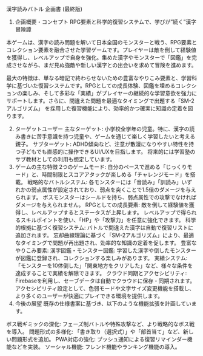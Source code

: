 漢字読みバトル 企画書 (最終版)
1. 企画概要・コンセプト
RPG要素と科学的復習システムで、学びが”続く”漢字冒険譚

本ゲームは、漢字の読み問題を解いて日本全国のモンスターと戦う、RPG要素とコレクション要素を融合させた学習ゲームです。プレイヤーは敵を倒して経験値を獲得し、レベルアップで自身を強化。集めた漢字やモンスターで「図鑑」を完成させながら、まだ見ぬ強敵や新しい漢字との出会いを求めて冒険を進めます。

最大の特徴は、単なる暗記で終わらせないための豊富なやりこみ要素と、学習科学に基づいた復習システムです。RPGとしての成長体験、図鑑を埋めるコレクションの楽しみ、そして多彩な「実績」がプレイヤーの継続的な学習意欲を強力にサポートします。さらに、間違えた問題を最適なタイミングで出題する「SM-2アルゴリズム」 を採用した復習機能により、効率的かつ確実に知識の定着を図ります。

2. ターゲットユーザー
主なターゲット: 小学校全学年の児童。特に、漢字の読み書きに苦手意識を持つ児童や、ゲームを通じて楽しく学習したいと考える親子。
サブターゲット:
ADHD傾向など、注意が散漫になりやすい特性を持つ子どもでも直感的に操作できるUI/UXを目指します。
将来的には学習塾のサブ教材としての利用も想定しています。
3. ゲームの主な特徴
2つのゲームモード: 自分のペースで進める「じっくりモード」と、時間制限とスコアアタックが楽しめる「チャレンジモード」を搭載。
戦略的なバトルシステム:
各モンスターには「音読み」「訓読み」いずれかの弱点属性が設定されており、弱点を突くことで1.5倍のダメージを与えられます。
ボスモンスターはシールドを持ち、弱点属性での攻撃でなければダメージを与えられません。
RPGとしての成長要素:
敵を倒して経験値を獲得し、レベルアップするとステータスが上昇します。
レベルアップで得られるスキルポイントを使い、「HP」や「攻撃力」を任意に強化できます。
科学的根拠に基づく復習システム:
バトルで間違えた漢字は自動で復習リストに追加されます。
忘却曲線理論に基づく「SM-2アルゴリズム」により、最適なタイミングで問題が再出題され、効率的な知識の定着を促します。
豊富なやりこみ要素:
漢字図鑑・モンスター図鑑: 学習した漢字や倒したモンスターが図鑑に登録され、コレクションする楽しみがあります。
実績システム: 「モンスターを10体倒した」「関東地方をクリアした」など、様々な条件を達成することで実績を解除できます。
クラウド同期とアクセシビリティ:
Firebaseを利用し、セーブデータは自動でクラウドに保存・同期されます。
アクセシビリティ設定として、色弱モードや文字サイズ変更機能を搭載し、より多くのユーザーが快適にプレイできる環境を提供します。
4. 今後の展望
既存の仕様書案に基づき、以下のような機能拡張を計画しています。

ボス戦ギミックの深化: フェーズ制バトルや特殊攻撃など、より戦略的なボス戦を導入。
問題形式の多様化: 「書き取り（選択式）」や「部首当て」など、新しい問題形式を追加。
PWA対応の強化: プッシュ通知による復習リマインダー機能などを実装。
ソーシャル機能: フレンド機能やランキング機能の導入。